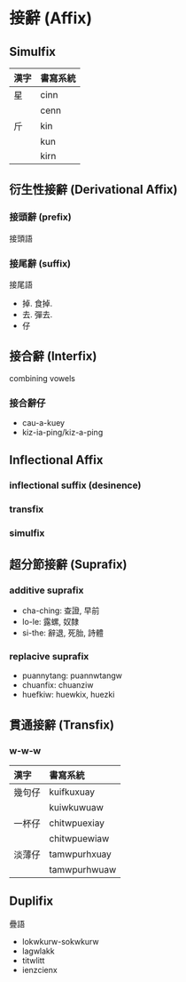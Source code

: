 # 接辭 (Affix)

## Simulfix

| 漢字 | 書寫系統 |
| :--- | :--- |
| 星 | cinn |
|| cenn |
| 斤 | kin |
|| kun |
|| kirn |

## 衍生性接辭 (Derivational Affix)

### 接頭辭 (prefix)

接頭語

### 接尾辭 (suffix)

接尾語

* 掉. 食掉.
* 去. 彈去.
* 仔

## 接合辭 (Interfix)

combining vowels

### 接合辭仔

* cau-a-kuey
* kiz-ia-ping/kiz-a-ping

## Inflectional Affix

### inflectional suffix (desinence)

### transfix

### simulfix

## 超分節接辭 (Suprafix)

### additive suprafix

* cha-ching: 查證, 早前
* lo-le: 露螺, 奴隸
* si-the: 辭退, 死胎, 詩體

### replacive suprafix

* puannytang: puannwtangw
* chuanfix: chuanziw
* huefkiw: huewkix, huezki

## 貫通接辭 (Transfix)

### w-w-w

| 漢字 | 書寫系統 |
| :--- | :--- |
| 幾句仔 | kuifkuxuay |
|| kuiwkuwuaw |
| 一杯仔 | chitwpuexiay |
|| chitwpuewiaw |
| 淡薄仔 | tamwpurhxuay |
|| tamwpurhwuaw |

## Duplifix

疊語

* lokwkurw-sokwkurw
* lagwlakk
* titwlitt
* ienzcienx
